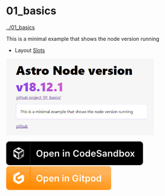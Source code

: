 # 01_basics
[../01_basics](../01_basics)

This is a minimal example that shows the node version running

* Layout [Slots](https://docs.astro.build/en/core-concepts/astro-components/#slots)


<img src="../media/01_basics.png" width="400">

[![open in Codesandbox](../media/codesandbox.svg)](https://codesandbox.io/s/github/MicroWebStacks/astro-examples/tree/main/01_basics)
[![open in Gitpod](../media/gitpod.svg)](https://gitpod.io/?on=gitpod#https://github.com/MicroWebStacks/astro-examples/tree/main/01_basics)

